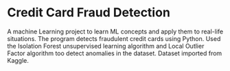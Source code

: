 # Credit Card Fraud Detection
 A machine Learning project to learn ML concepts and apply them to real-life situations. The program detects fraudulent credit cards using Python. Used the Isolation Forest unsupervised learning algorithm and Local Outlier Factor algorithm too detect anomalies in the dataset. Dataset imported from Kaggle.

